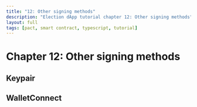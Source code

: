 ```yaml
---
title: "12: Other signing methods"
description: "Election dApp tutorial chapter 12: Other signing methods"
layout: full
tags: [pact, smart contract, typescript, tutorial]
---
```


# Chapter 12: Other signing methods

## Keypair

## WalletConnect
